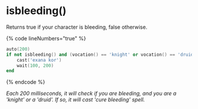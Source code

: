 # isbleeding()

Returns true if your character is bleeding, false otherwise.

{% code lineNumbers="true" %}
```lua
auto(200)
if not isbleeding() and (vocation() == 'knight' or vocation() == 'druid') then
	cast('exana kor') 
	wait(100, 200)
end
```
{% endcode %}

_Each 200 milliseconds, it will check if you are bleeding, and you are a 'knight' or a 'druid'. If so, it will cast 'cure bleeding' spell._
